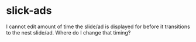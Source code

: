 # slick-ads
I cannot edit amount of time the slide/ad is displayed for before it transitions to the nest slide/ad. Where do I change that timing?
